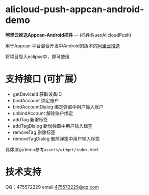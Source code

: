alicloud-push-appcan-android-demo
============
**阿里云推送Appcan-Android插件** -- (插件名uexAlicloudPush)

用于Appcan 平台混合开发中Android的版本的[阿里云推送](https://www.aliyun.com/product/cps?spm=5176.8112568.416540.74.IZ27k8)

将项目导入eclipse中，即可使用

支持接口 (可扩展）
============
- getDeviceId          获取设备ID
- bindAccount          绑定账户
- bindAccountDialog    绑定弹窗中用户输入账户
- unbindAccount        解除账户绑定
- addTag               新增标签
- addTagDialog         新增弹窗中用户输入标签
- removeTag            删除标签
- removeTagDialog      删除弹窗中用户输入标签

具体演示demo参考```assets/widget/index.html```

技术支持
===========
QQ：475572229
email:475572229@qq.com
